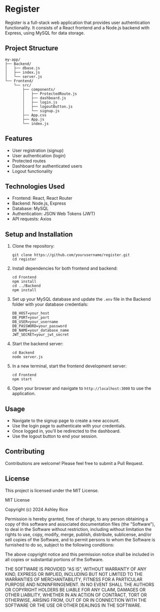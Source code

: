 # Register

Register is a full-stack web application that provides user authentication functionality. It consists of a React frontend and a Node.js backend with Express, using MySQL for data storage.

## Project Structure

```
my-app/
├── Backend/
│   ├── dbase.js
│   ├── index.js
│   └── server.js
└── Frontend/
    └── src/
        ├── components/
        │   ├── ProtectedRoute.js
        │   ├── dashboard.js
        │   ├── login.js
        │   ├── logoutButton.js
        │   └── signup.js
        ├── App.css
        ├── App.js
        └── index.js
```

## Features

- User registration (signup)
- User authentication (login)
- Protected routes
- Dashboard for authenticated users
- Logout functionality

## Technologies Used

- Frontend: React, React Router
- Backend: Node.js, Express
- Database: MySQL
- Authentication: JSON Web Tokens (JWT)
- API requests: Axios

## Setup and Installation

1. Clone the repository:
   ```
   git clone https://github.com/yourusername/register.git
   cd register
   ```

2. Install dependencies for both frontend and backend:
   ```
   cd Frontend
   npm install
   cd ../Backend
   npm install
   ```

3. Set up your MySQL database and update the `.env` file in the Backend folder with your database credentials:
   ```
   DB_HOST=your_host
   DB_PORT=your_port
   DB_USER=your_username
   DB_PASSWORD=your_password
   DB_NAME=your_database_name
   JWT_SECRET=your_jwt_secret
   ```

4. Start the backend server:
   ```
   cd Backend
   node server.js
   ```

5. In a new terminal, start the frontend development server:
   ```
   cd Frontend
   npm start
   ```

6. Open your browser and navigate to `http://localhost:3000` to use the application.

## Usage

- Navigate to the signup page to create a new account.
- Use the login page to authenticate with your credentials.
- Once logged in, you'll be redirected to the dashboard.
- Use the logout button to end your session.

## Contributing

Contributions are welcome! Please feel free to submit a Pull Request.

## License

This project is licensed under the MIT License.

MIT License

Copyright (c) 2024 Ashley Rice

Permission is hereby granted, free of charge, to any person obtaining a copy
of this software and associated documentation files (the "Software"), to deal
in the Software without restriction, including without limitation the rights
to use, copy, modify, merge, publish, distribute, sublicense, and/or sell
copies of the Software, and to permit persons to whom the Software is
furnished to do so, subject to the following conditions:

The above copyright notice and this permission notice shall be included in all
copies or substantial portions of the Software.

THE SOFTWARE IS PROVIDED "AS IS", WITHOUT WARRANTY OF ANY KIND, EXPRESS OR
IMPLIED, INCLUDING BUT NOT LIMITED TO THE WARRANTIES OF MERCHANTABILITY,
FITNESS FOR A PARTICULAR PURPOSE AND NONINFRINGEMENT. IN NO EVENT SHALL THE
AUTHORS OR COPYRIGHT HOLDERS BE LIABLE FOR ANY CLAIM, DAMAGES OR OTHER
LIABILITY, WHETHER IN AN ACTION OF CONTRACT, TORT OR OTHERWISE, ARISING FROM,
OUT OF OR IN CONNECTION WITH THE SOFTWARE OR THE USE OR OTHER DEALINGS IN THE
SOFTWARE.





